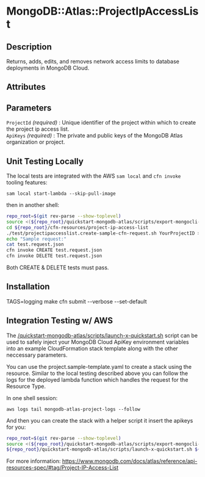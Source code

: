 # MongoDB::Atlas::ProjectIpAccessList


## Description
Returns, adds, edits, and removes network access limits to database deployments in MongoDB Cloud.

## Attributes

## Parameters
`ProjectId` *(required)* : Unique identifier of the project within which to create the project ip access list.<br>
`ApiKeys` *(required)* : The private and public keys of the MongoDB Atlas organization or project.<br>


## Unit Testing Locally

The local tests are integrated with the AWS `sam local` and `cfn invoke` tooling features:

```
sam local start-lambda --skip-pull-image
```
then in another shell:
```bash
repo_root=$(git rev-parse --show-toplevel)
source <(${repo_root}/quickstart-mongodb-atlas/scripts/export-mongocli-config.py)
cd ${repo_root}/cfn-resources/project-ip-access-list
./test/projectipaccesslist.create-sample-cfn-request.sh YourProjectID > test.request.json 
echo "Sample request:"
cat test.request.json
cfn invoke CREATE test.request.json 
cfn invoke DELETE test.request.json 
```

Both CREATE & DELETE tests must pass.

## Installation
TAGS=logging make
cfn submit --verbose --set-default

## Integration Testing w/ AWS

The [/quickstart-mongodb-atlas/scripts/launch-x-quickstart.sh](launch-x-quickstart.sh) script
can be used to safely inject your MongoDB Cloud ApiKey environment variables into an example
CloudFormation stack template along with the other neccessary parameters.

You can use the project.sample-template.yaml to create a stack using the resource.
Similar to the local testing described above you can follow the logs for the deployed
lambda function which handles the request for the Resource Type.

In one shell session:
```
aws logs tail mongodb-atlas-project-logs --follow
```

And then you can create the stack with a helper script it insert the apikeys for you:


```bash
repo_root=$(git rev-parse --show-toplevel)
source <(${repo_root}/quickstart-mongodb-atlas/scripts/export-mongocli-config.py)
${repo_root}/quickstart-mongodb-atlas/scripts/launch-x-quickstart.sh ${repo_root}/cfn-resources/projectipaccesslist/test/projectipaccesslist.sample-template.yaml SampleAccessList1 ParameterKey=ProjectId,ParameterValue=<YOUR_PROJECT_ID>
```

For more information: https://www.mongodb.com/docs/atlas/reference/api-resources-spec/#tag/Project-IP-Access-List